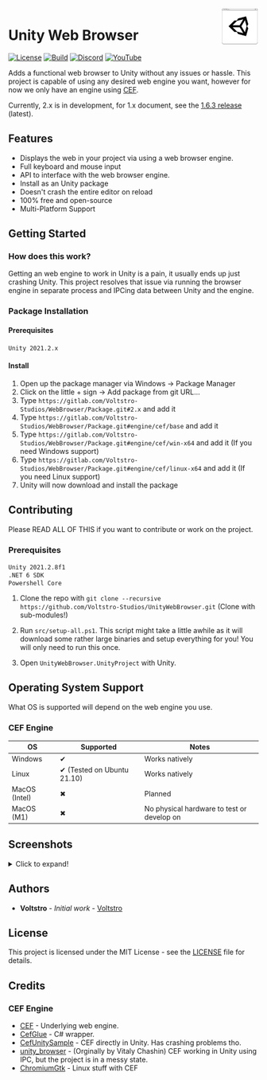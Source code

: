 <img align="right" width="15%" src="media/icon.svg">

# Unity Web Browser

[![License](https://img.shields.io/github/license/Voltstro-Studios/UnityWebBrowser.svg)](/LICENSE.md)
[![Build](https://github.com/Voltstro-Studios/UnityWebBrowser/actions/workflows/main.yml/badge.svg)](https://github.com/Voltstro-Studios/UnityWebBrowser/actions/workflows/main.yml)
[![Discord](https://img.shields.io/badge/Discord-Voltstro-7289da.svg?logo=discord)](https://discord.voltstro.dev) 
[![YouTube](https://img.shields.io/badge/Youtube-Voltstro-red.svg?logo=youtube)](https://www.youtube.com/Voltstro)

Adds a functional web browser to Unity without any issues or hassle. This project is capable of using any desired web engine you want, however for now we only have an engine using [CEF](https://bitbucket.org/chromiumembedded/cef/).

Currently, 2.x is in development, for 1.x document, see the [1.6.3 release](https://github.com/Voltstro-Studios/UnityWebBrowser/tree/1.6.3) (latest).

## Features

- Displays the web in your project via using a web browser engine.
- Full keyboard and mouse input
- API to interface with the web browser engine.
- Install as an Unity package
- Doesn't crash the entire editor on reload
- 100% free and open-source
- Multi-Platform Support

## Getting Started

### How does this work?

Getting an web engine to work in Unity is a pain, it usually ends up just crashing Unity. This project resolves that issue via running the browser engine in separate process and IPCing data between Unity and the engine.

### Package Installation

#### Prerequisites

```
Unity 2021.2.x
```

#### Install

1. Open up the package manager via Windows -> Package Manager
2. Click on the little + sign -> Add package from git URL...
3. Type `https://gitlab.com/Voltstro-Studios/WebBrowser/Package.git#2.x` and add it
4. Type `https://gitlab.com/Voltstro-Studios/WebBrowser/Package.git#engine/cef/base` and add it
5. Type `https://gitlab.com/Voltstro-Studios/WebBrowser/Package.git#engine/cef/win-x64` and add it (If you need Windows support)
6. Type `https://gitlab.com/Voltstro-Studios/WebBrowser/Package.git#engine/cef/linux-x64` and add it (If you need Linux support)
7. Unity will now download and install the package

## Contributing

Please READ ALL OF THIS if you want to contribute or work on the project.

### Prerequisites

```
Unity 2021.2.8f1
.NET 6 SDK
Powershell Core 
```

1. Clone the repo with `git clone --recursive https://github.com/Voltstro-Studios/UnityWebBrowser.git` (Clone with sub-modules!)

2. Run `src/setup-all.ps1`. This script might take a little awhile as it will download some rather large binaries and setup everything for you! You will only need to run this once.

3. Open `UnityWebBrowser.UnityProject` with Unity.

## Operating System Support

What OS is supported will depend on the web engine you use.

### CEF Engine

|OS           |Supported                  |Notes                                         |
|-------------|---------------------------|----------------------------------------------|
|Windows      |✔                         |Works natively                                |
|Linux        |✔ (Tested on Ubuntu 21.10)|Works natively                                |
|MacOS (Intel)|✖                         |Planned                                       |
|MacOS (M1)   |✖                         |No physical hardware to test or develop on    |

## Screenshots

<details>
  <summary>Click to expand!</summary>

![Screenshot 1](media/Screenshot-Editor1.png)
![Screenshot 2](media/Screenshot-Editor2.png)
![Screenshot 3](media/Screenshot-Editor3.png)
![Screenshot 4](media/Screenshot-InPlayer.png)

</details>

## Authors

* **Voltstro** - *Initial work* - [Voltstro](https://github.com/Voltstro)

## License

This project is licensed under the MIT License - see the [LICENSE](/LICENSE.md) file for details.

## Credits

### CEF Engine

- [CEF](https://bitbucket.org/chromiumembedded/cef/src/master/) - Underlying web engine.
- [CefGlue](https://gitlab.com/xiliumhq/chromiumembedded/cefglue) - C# wrapper.
- [CefUnitySample](https://github.com/aleab/cef-unity-sample) - CEF directly in Unity. Has crashing problems tho.
- [unity_browser](https://github.com/tunerok/unity_browser) - (Orginally by Vitaly Chashin) CEF working in Unity using IPC, but the project is in a messy state.
- [ChromiumGtk](https://github.com/lunixo/ChromiumGtk) - Linux stuff with CEF